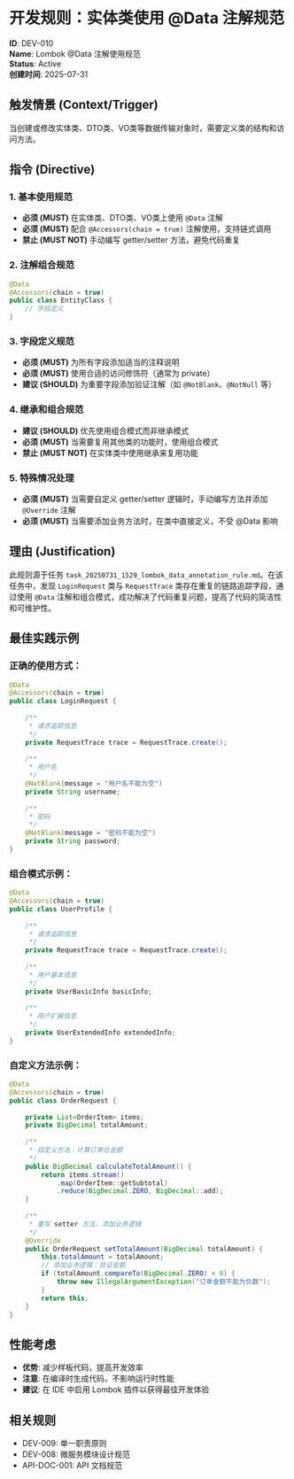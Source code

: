 # 开发规则：实体类使用 @Data 注解规范

**ID**: DEV-010  
**Name**: Lombok @Data 注解使用规范  
**Status**: Active  
**创建时间**: 2025-07-31  

## 触发情景 (Context/Trigger)
当创建或修改实体类、DTO类、VO类等数据传输对象时，需要定义类的结构和访问方法。

## 指令 (Directive)

### 1. 基本使用规范
- **必须 (MUST)** 在实体类、DTO类、VO类上使用 `@Data` 注解
- **必须 (MUST)** 配合 `@Accessors(chain = true)` 注解使用，支持链式调用
- **禁止 (MUST NOT)** 手动编写 getter/setter 方法，避免代码重复

### 2. 注解组合规范
```java
@Data
@Accessors(chain = true)
public class EntityClass {
    // 字段定义
}
```

### 3. 字段定义规范
- **必须 (MUST)** 为所有字段添加适当的注释说明
- **必须 (MUST)** 使用合适的访问修饰符（通常为 private）
- **建议 (SHOULD)** 为重要字段添加验证注解（如 `@NotBlank`、`@NotNull` 等）

### 4. 继承和组合规范
- **建议 (SHOULD)** 优先使用组合模式而非继承模式
- **必须 (MUST)** 当需要复用其他类的功能时，使用组合模式
- **禁止 (MUST NOT)** 在实体类中使用继承来复用功能

### 5. 特殊情况处理
- **必须 (MUST)** 当需要自定义 getter/setter 逻辑时，手动编写方法并添加 `@Override` 注解
- **必须 (MUST)** 当需要添加业务方法时，在类中直接定义，不受 @Data 影响

## 理由 (Justification)
此规则源于任务 `task_20250731_1529_lombok_data_annotation_rule.md`。在该任务中，发现 `LoginRequest` 类与 `RequestTrace` 类存在重复的链路追踪字段，通过使用 `@Data` 注解和组合模式，成功解决了代码重复问题，提高了代码的简洁性和可维护性。

## 最佳实践示例

### 正确的使用方式：
```java
@Data
@Accessors(chain = true)
public class LoginRequest {
    
    /**
     * 请求追踪信息
     */
    private RequestTrace trace = RequestTrace.create();
    
    /**
     * 用户名
     */
    @NotBlank(message = "用户名不能为空")
    private String username;
    
    /**
     * 密码
     */
    @NotBlank(message = "密码不能为空")
    private String password;
}
```

### 组合模式示例：
```java
@Data
@Accessors(chain = true)
public class UserProfile {
    
    /**
     * 请求追踪信息
     */
    private RequestTrace trace = RequestTrace.create();
    
    /**
     * 用户基本信息
     */
    private UserBasicInfo basicInfo;
    
    /**
     * 用户扩展信息
     */
    private UserExtendedInfo extendedInfo;
}
```

### 自定义方法示例：
```java
@Data
@Accessors(chain = true)
public class OrderRequest {
    
    private List<OrderItem> items;
    private BigDecimal totalAmount;
    
    /**
     * 自定义方法：计算订单总金额
     */
    public BigDecimal calculateTotalAmount() {
        return items.stream()
            .map(OrderItem::getSubtotal)
            .reduce(BigDecimal.ZERO, BigDecimal::add);
    }
    
    /**
     * 重写 setter 方法，添加业务逻辑
     */
    @Override
    public OrderRequest setTotalAmount(BigDecimal totalAmount) {
        this.totalAmount = totalAmount;
        // 添加业务逻辑：验证金额
        if (totalAmount.compareTo(BigDecimal.ZERO) < 0) {
            throw new IllegalArgumentException("订单金额不能为负数");
        }
        return this;
    }
}
```

## 性能考虑
- **优势**: 减少样板代码，提高开发效率
- **注意**: 在编译时生成代码，不影响运行时性能
- **建议**: 在 IDE 中启用 Lombok 插件以获得最佳开发体验

## 相关规则
- DEV-009: 单一职责原则
- DEV-008: 微服务模块设计规范
- API-DOC-001: API 文档规范 
